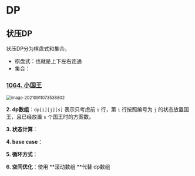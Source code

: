 # DP

## 状压DP

状压DP分为棋盘式和集合。

* 棋盘式：也就是上下左右连通
* 集合：

### [1064. 小国王](https://www.acwing.com/problem/content/1066/)

<img src="https://gitee.com/njuxyf/PictureBed/raw/master/CS-Notes/20210911073538.png" alt="image-20210911073538802" style="zoom: 80%;" />

**2. dp数组**：`dp[i][j][s]` 表示只考虑前 `i` 行，第 `i` 行按照编号为 `j` 的状态放置国王，且已经放置 `s` 个国王时的方案数。

**3. 状态计算**：

**4. base case**：

**5. 循环方式**：

**6. 空间优化**：使用 **滚动数组 **代替 dp数组